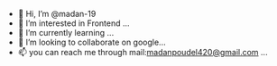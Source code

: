 - 👋 Hi, I’m @madan-19
- 👀 I’m interested in Frontend ...
- 🌱 I’m currently learning ...
- 💞️ I’m looking to collaborate on google...
- 📫 you can reach me through mail:madanpoudel420@gmail.com ...

